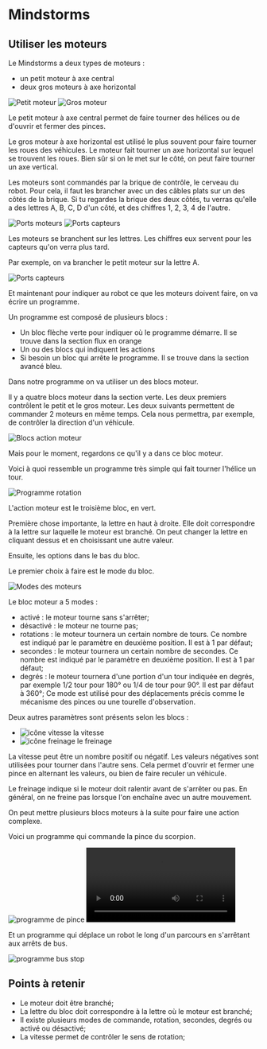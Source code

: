 # Mindstorms

## Utiliser les moteurs

Le Mindstorms a deux types de moteurs :
- un petit moteur à axe central
- deux gros moteurs à axe horizontal

![Petit moteur](images/small_motor.png)
![Gros moteur](images/large_motor.png)


Le petit moteur à axe central permet de faire tourner des hélices ou de d'ouvrir et fermer des pinces.


Le gros moteur à axe horizontal est utilisé le plus souvent pour faire tourner les roues des véhicules. Le moteur fait tourner un axe horizontal sur lequel se trouvent les roues. Bien sûr si on le met sur le côté, on peut faire tourner un axe vertical.

Les moteurs sont commandés par la brique de contrôle, le cerveau du robot. Pour cela, il faut les brancher avec un des câbles plats sur un des côtés de la brique.
Si tu regardes la brique des deux côtés, tu verras qu'elle a des lettres A, B, C, D d'un côté, et des chiffres 1, 2, 3, 4 de l'autre.

![Ports moteurs](images/ports_A_B_C_D.jpg)
![Ports capteurs](images/ports_1_2_3_4.jpg)


Les moteurs se branchent sur les lettres. Les chiffres eux servent pour les capteurs qu'on verra plus tard.

Par exemple, on va brancher le petit moteur sur la lettre A.

![Ports capteurs](images/branchement.jpg)


Et maintenant pour indiquer au robot ce que les moteurs doivent faire, on va écrire un programme.

Un programme est composé de plusieurs blocs :
- Un bloc flèche verte pour indiquer où le programme démarre. Il se trouve dans la section flux en orange
- Un ou des blocs qui indiquent les actions
- Si besoin un bloc qui arrête le programme. Il se trouve dans la section avancé bleu.

Dans notre programme on va utiliser un des blocs moteur.

Il y a quatre blocs moteur dans la section verte. Les deux premiers contrôlent le petit et le gros moteur. Les deux suivants permettent de commander 2 moteurs en même temps. Cela nous permettra, par exemple, de contrôler la direction d'un véhicule.

![Blocs action moteur](images/actions_motors.png)

Mais pour le moment, regardons ce qu'il y a dans ce bloc moteur.

Voici à quoi ressemble un programme très simple qui fait tourner l'hélice un tour.

![Programme rotation](images/program_small_motor_rotation.png)


L'action moteur est le troisième bloc, en vert.

Première chose importante, la lettre en haut à droite. Elle doit correspondre à la lettre sur laquelle le moteur est branché. On peut changer la lettre en cliquant dessus et en choisissant une autre valeur.

Ensuite, les options dans le bas du bloc.

Le premier choix à faire est le mode du bloc.

![Modes des moteurs](images/bloc_motor_mode_options.png)


Le bloc moteur a 5 modes :
- activé : le moteur tourne sans s'arrêter;
- désactivé : le moteur ne tourne pas;
- rotations : le moteur tournera un certain nombre de tours. Ce nombre est indiqué par le paramètre en deuxième position. Il est à 1 par défaut;
- secondes : le moteur tournera un certain nombre de secondes. Ce nombre est indiqué par le paramètre en deuxième position. Il est à 1 par défaut;
- degrés : le moteur tournera d'une portion d'un tour indiquée en degrés, par exemple 1/2 tour pour 180° ou 1/4 de tour pour 90°. Il est par défaut à 360°; Ce mode est utilisé pour des déplacements précis comme le mécanisme des pinces ou une tourelle d'observation.

Deux autres paramètres sont présents selon les blocs :
- ![icône vitesse](images/bloc_motor_option_vitesse.png) la vitesse
- ![icône freinage](images/bloc_motor_option_brake.png) le freinage

La vitesse peut être un nombre positif ou négatif. Les valeurs négatives sont utilisées pour tourner dans l'autre sens. Cela permet d'ouvrir et fermer une pince en alternant les valeurs, ou bien de faire reculer un véhicule.

Le freinage indique si le moteur doit ralentir avant de s'arrêter ou pas. En général, on ne freine pas lorsque l'on enchaîne avec un autre mouvement.

On peut mettre plusieurs blocs moteurs à la suite pour faire une action complexe.

Voici un programme qui commande la pince du scorpion.

![programme de pince](images/program_motor_pincer.png)
![vidéo programme de pince](images/mindstorms_motor_pincer.mp4)



Et un programme qui déplace un robot le long d'un parcours en s'arrêtant aux arrêts de bus.


![programme bus stop](images/program_motor_busstop.png)


## Points à retenir

- Le moteur doit être branché;
- La lettre du bloc doit correspondre à la lettre où le moteur est branché;
- Il existe plusieurs modes de commande, rotation, secondes, degrés ou activé ou désactivé;
- La vitesse permet de contrôler le sens de rotation;

